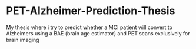 # PET-Alzheimer-Prediction-Thesis
My thesis where i try to predict whether a MCI patient will convert to Alzheimers using a BAE (brain age estimator) and PET scans exclusively for brain imaging
